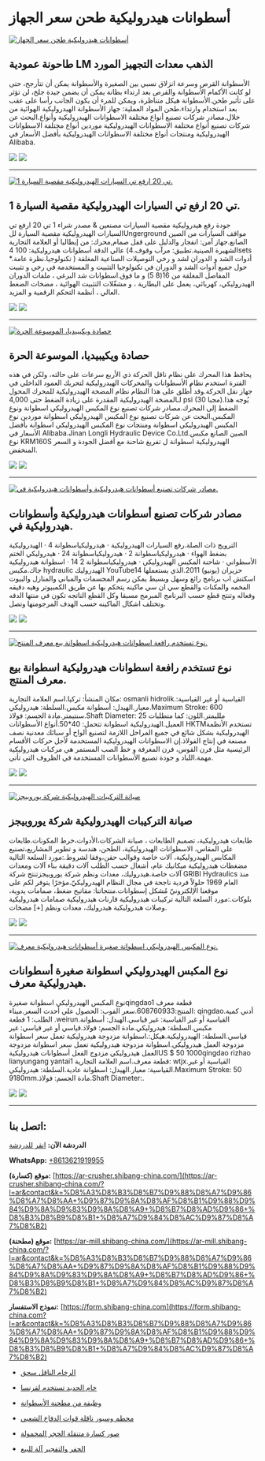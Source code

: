 # أسطوانات هيدروليكية طحن سعر الجهاز

<a href="https://swt.shibang-china.com/?l=ar&img&k=%D8%A3%D8%B3%D8%B7%D9%88%D8%A7%D9%86%D8%A7%D8%AA+%D9%87%D9%8A%D8%AF%D8%B1%D9%88%D9%84%D9%8A%D9%83%D9%8A%D8%A9+%D8%B7%D8%AD%D9%86+%D8%B3%D8%B9%D8%B1+%D8%A7%D9%84%D8%AC%D9%87%D8%A7%D8%B2" target="_blank">![أسطوانات هيدروليكية طحن سعر الجهاز](http://static.shibang-china.com/all-800x300/886.jpg)</a>

## طاحونة عمودية LM الذهب معدات التجهيز المورد
الأسطوانة القرص وسرعة انزلاق نسبي بين الصغيرة والأسطوانة يمكن أن تتأرجح، حتى لو كانت الأكمام الأسطوانة والقرص بعد ارتداء بطانة يمكن أن يضمن جيدة جلخ، لن تؤثر على تأثير طحن.الأسطوانة هيكل متناظرة، ويمكن للمرء أن يكون الجانب رأسا على عقب بعد استخدام وارتداء.طحن المواد العملية: جهاز الأسطوانة الهيدروليكية الهوائية من خلال.مصادر شركات تصنيع أنواع مختلفة الاسطوانات الهيدروليكية وأنواع.البحث عن شركات تصنيع أنواع مختلفة الاسطوانات الهيدروليكية موردين أنواع مختلفة الاسطوانات الهيدروليكية ومنتجات أنواع مختلفة الاسطوانات الهيدروليكية بأفضل الأسعار في Alibaba.


<a href="https://whatsapp.shibangsoft.com/WhatsApp.php" target="_blank" title="WhatsApp">![](http://static.shibang-china.com/icon/whatsapp.png)</a> <a href="https://swt.shibang-china.com/?l=ar&icon&k=%D8%A3%D8%B3%D8%B7%D9%88%D8%A7%D9%86%D8%A7%D8%AA+%D9%87%D9%8A%D8%AF%D8%B1%D9%88%D9%84%D9%8A%D9%83%D9%8A%D8%A9+%D8%B7%D8%AD%D9%86+%D8%B3%D8%B9%D8%B1+%D8%A7%D9%84%D8%AC%D9%87%D8%A7%D8%B2" target="_blank">![](http://static.shibang-china.com/icon/chat-ar.png)</a>

---

<a href="https://swt.shibang-china.com/?l=ar&img&k=%D8%A3%D8%B3%D8%B7%D9%88%D8%A7%D9%86%D8%A7%D8%AA+%D9%87%D9%8A%D8%AF%D8%B1%D9%88%D9%84%D9%8A%D9%83%D9%8A%D8%A9+%D8%B7%D8%AD%D9%86+%D8%B3%D8%B9%D8%B1+%D8%A7%D9%84%D8%AC%D9%87%D8%A7%D8%B2" target="_blank">![1 تي 20 ارفع تي السيارات الهيدروليكية مقصية السيارة.](http://static.shibang-china.com/all-800x300/932.jpg)</a>

## 1 تي 20 ارفع تي السيارات الهيدروليكية مقصية السيارة.
جودة رفع هيدروليكية مقصية السيارات مصنعين &amp; مصدر شراء 1 تي 20 ارفع تي السيارات الهيدروليكية مقصية السيارة للUngerground مواقف السيارات من الصين الصانع.جهاز آمن: انفجار والدليل على قفل صمام,محرك: من إيطاليا أو العلامة التجارية الشهيرة الصينية.تطبيق: مرآب وقوف.4) عالي الدقة أسطوانات هيدروليكية: 100 4sets *.أدوات الشد و الدوران لشد و رخي التوصيلات الصناعية المغلقة ( تكنولوجيا.نظرة عامة حول جميع أدوات الشد و الدوران في تكنولوجيا التثبيت و المستخدمة في رخي و تثبيت المفاصل المغلقة من 16(8 5) و ما فوق.اسطوانات شد البرغي ، ملفات الدوران الهيدروليكي، كهربائي، يعمل على البطارية ، و مشغّلات التثبيت الهوائية ، مضخات الضغط العالي ، أنظمة التحكم الرقمية و المزيد.


<a href="https://whatsapp.shibangsoft.com/WhatsApp.php" target="_blank" title="WhatsApp">![](http://static.shibang-china.com/icon/whatsapp.png)</a> <a href="https://swt.shibang-china.com/?l=ar&icon&k=%D8%A3%D8%B3%D8%B7%D9%88%D8%A7%D9%86%D8%A7%D8%AA+%D9%87%D9%8A%D8%AF%D8%B1%D9%88%D9%84%D9%8A%D9%83%D9%8A%D8%A9+%D8%B7%D8%AD%D9%86+%D8%B3%D8%B9%D8%B1+%D8%A7%D9%84%D8%AC%D9%87%D8%A7%D8%B2" target="_blank">![](http://static.shibang-china.com/icon/chat-ar.png)</a>

---

<a href="https://swt.shibang-china.com/?l=ar&img&k=%D8%A3%D8%B3%D8%B7%D9%88%D8%A7%D9%86%D8%A7%D8%AA+%D9%87%D9%8A%D8%AF%D8%B1%D9%88%D9%84%D9%8A%D9%83%D9%8A%D8%A9+%D8%B7%D8%AD%D9%86+%D8%B3%D8%B9%D8%B1+%D8%A7%D9%84%D8%AC%D9%87%D8%A7%D8%B2" target="_blank">![حصادة ويكيبيديا، الموسوعة الحرة](http://static.shibang-china.com/all-800x300/20.jpg)</a>

## حصادة ويكيبيديا، الموسوعة الحرة
يحافظ هذا المحرك على نظام ناقل الحركة ذي الأربع سرعات على حالته، ولكن في هذه الفترة استخدم نظام الأسطوانات والمحركات الهيدروليكية لتحريك العمود الداخلي في جهاز نقل الحركة.وقد أُطلق على هذا النظام نظام المضخة الهيدروليكية للمحرك المحول لـالمضخة الهيدروليكية المقدرة على زيادة الضغط حتى 4,000 psi (30 مجبا).يُوجه هذا الضغط إلى المحرك.مصادر شركات تصنيع نوع المكبس الهيدروليكي اسطوانة ونوع المكبس.البحث عن شركات تصنيع نوع المكبس الهيدروليكي اسطوانة موردين نوع المكبس الهيدروليكي اسطوانة ومنتجات نوع المكبس الهيدروليكي اسطوانة بأفضل الأسعار في Alibaba.Jinan Longli Hydraulic Device Co.Ltd.الصين الصانع مكبس نوع KRM160S الهيدروليكية اسطوانة ل تفريغ شاحنة مع أفضل الجودة و السعر المنخفض.


<a href="https://whatsapp.shibangsoft.com/WhatsApp.php" target="_blank" title="WhatsApp">![](http://static.shibang-china.com/icon/whatsapp.png)</a> <a href="https://swt.shibang-china.com/?l=ar&icon&k=%D8%A3%D8%B3%D8%B7%D9%88%D8%A7%D9%86%D8%A7%D8%AA+%D9%87%D9%8A%D8%AF%D8%B1%D9%88%D9%84%D9%8A%D9%83%D9%8A%D8%A9+%D8%B7%D8%AD%D9%86+%D8%B3%D8%B9%D8%B1+%D8%A7%D9%84%D8%AC%D9%87%D8%A7%D8%B2" target="_blank">![](http://static.shibang-china.com/icon/chat-ar.png)</a>

---

<a href="https://swt.shibang-china.com/?l=ar&img&k=%D8%A3%D8%B3%D8%B7%D9%88%D8%A7%D9%86%D8%A7%D8%AA+%D9%87%D9%8A%D8%AF%D8%B1%D9%88%D9%84%D9%8A%D9%83%D9%8A%D8%A9+%D8%B7%D8%AD%D9%86+%D8%B3%D8%B9%D8%B1+%D8%A7%D9%84%D8%AC%D9%87%D8%A7%D8%B2" target="_blank">![مصادر شركات تصنيع أسطوانات هيدروليكية وأسطوانات هيدروليكية في.](http://static.shibang-china.com/all-800x300/1483.jpg)</a>

## مصادر شركات تصنيع أسطوانات هيدروليكية وأسطوانات هيدروليكية في.
الترويج ذات الصلة.رفع السيارات الهيدروليكية &middot; هيدروليكياسطوانة 4 &middot; الهيدروليكية بضغط الهواء &middot; هيدروليكياسطوانة 2 &middot; هيدروليكياسطوانة 24 &middot; هيدروليكي الختم الأسطواني &middot; شاحنة المكبس الهيدروليكي &middot; هيدروليكياسطوانة 2 14 &middot; اسطوانة هيدروليكية جاك.مكبس hydraulic الهيدروليك YouTube14 حزيران (يونيو) 2011.الذي يستعملها اسكتش اب برنامج رائع وسهل وبسيط يمكن رسم المجسمات والمباني والمنازل والبيوت الفخمه والمكنات والقطع سي ان سي ماكينه يتحكم بها عن طريق الكمبيوتر وهيه دقيقه وفعاله وتنتج قطع حسب البرنامج المبرمج مسبقا وكل القطع الناتجه تكون في منتها الدقه وتختلف اشكال الماكينه حسب الهدف المرجومنها وتصل.


<a href="https://whatsapp.shibangsoft.com/WhatsApp.php" target="_blank" title="WhatsApp">![](http://static.shibang-china.com/icon/whatsapp.png)</a> <a href="https://swt.shibang-china.com/?l=ar&icon&k=%D8%A3%D8%B3%D8%B7%D9%88%D8%A7%D9%86%D8%A7%D8%AA+%D9%87%D9%8A%D8%AF%D8%B1%D9%88%D9%84%D9%8A%D9%83%D9%8A%D8%A9+%D8%B7%D8%AD%D9%86+%D8%B3%D8%B9%D8%B1+%D8%A7%D9%84%D8%AC%D9%87%D8%A7%D8%B2" target="_blank">![](http://static.shibang-china.com/icon/chat-ar.png)</a>

---

<a href="https://swt.shibang-china.com/?l=ar&img&k=%D8%A3%D8%B3%D8%B7%D9%88%D8%A7%D9%86%D8%A7%D8%AA+%D9%87%D9%8A%D8%AF%D8%B1%D9%88%D9%84%D9%8A%D9%83%D9%8A%D8%A9+%D8%B7%D8%AD%D9%86+%D8%B3%D8%B9%D8%B1+%D8%A7%D9%84%D8%AC%D9%87%D8%A7%D8%B2" target="_blank">![نوع تستخدم رافعة اسطوانات هيدروليكية اسطوانة بيع معرف المنتج.](http://static.shibang-china.com/all-800x300/345.jpg)</a>

## نوع تستخدم رافعة اسطوانات هيدروليكية اسطوانة بيع معرف المنتج.
مكان المنشأ: تركيا.اسم العلامة التجارية: osmanli hidrolik.القياسية أو غير القياسية: معيار.الهيدل: أسطوانة مكبس.السلطة: هيدروليكي.Maximum Stroke: 600 سنتيمتر.مادة الجسم: فولاذ.Shaft Diameter: 25 ملليمتر.اللون: كما متطلبات العميل.الهيدروليكية اسطوانة تتحمل: 40*50.أنواع الأسطوانات HKTMتستخدم الأنظمة الهيدروليكية بشكل شائع في جميع المراحل اللازمة لتصنيع ألواح أو سبائك معدنية نصف مصنعة في إنتاج الفولاذ.إن الاسطوانات الهيدروليكية المستخدمة لأجل حركات الأقسام الرئيسية مثل فرن القوس، فرن المغرفة و خط الصب المستمر هي مركبات هيدروليكية مهمة.اللباد و جودة تصنيع الأسطوانات المستخدمة في الظروف التي تأتي.


<a href="https://whatsapp.shibangsoft.com/WhatsApp.php" target="_blank" title="WhatsApp">![](http://static.shibang-china.com/icon/whatsapp.png)</a> <a href="https://swt.shibang-china.com/?l=ar&icon&k=%D8%A3%D8%B3%D8%B7%D9%88%D8%A7%D9%86%D8%A7%D8%AA+%D9%87%D9%8A%D8%AF%D8%B1%D9%88%D9%84%D9%8A%D9%83%D9%8A%D8%A9+%D8%B7%D8%AD%D9%86+%D8%B3%D8%B9%D8%B1+%D8%A7%D9%84%D8%AC%D9%87%D8%A7%D8%B2" target="_blank">![](http://static.shibang-china.com/icon/chat-ar.png)</a>

---

<a href="https://swt.shibang-china.com/?l=ar&img&k=%D8%A3%D8%B3%D8%B7%D9%88%D8%A7%D9%86%D8%A7%D8%AA+%D9%87%D9%8A%D8%AF%D8%B1%D9%88%D9%84%D9%8A%D9%83%D9%8A%D8%A9+%D8%B7%D8%AD%D9%86+%D8%B3%D8%B9%D8%B1+%D8%A7%D9%84%D8%AC%D9%87%D8%A7%D8%B2" target="_blank">![صيانة التركيبات الهيدروليكية شركة يوروبيجز](http://static.shibang-china.com/all-800x300/176.jpg)</a>

## صيانة التركيبات الهيدروليكية شركة يوروبيجز
طابعات هيدروليكية، تصميم الطابعات ، صيانة الشركات،الأدوات،خرط المكونات.طابعات على المقاس، الاسطوانات الهيدروليكية، الطحن، هندسة و تطوير المشاريع،تصنيع المكابس الهيدروليكية، آلات خاصة وقوالب حقن،وفقا لشروط.:مورد السلعة التالية مضغطات هيدروليكية ميكانيك عام، أشغال حسب الطلب آلات دقيقة بناء آلات ومعدات آلات خاصة.هيدروليك، معدات ونظم شركة يوروبيجزتنتج شركة GRIBI Hydraulics منذ العام 1969 حلولاً فردية ناجحة في مجال النظام الهيدروليكيّ.مؤخرًا يتوفر لكم على موقعنا الإلكترونيّ مُشكل إسطوانات.منتجاتنا: مفاتيح ضغط، صمامات يدوية، بلوكات.:مورد السلعة التالية تركيبات هيدروليكية قارنات هيدروليكية صمامات هيدروليكية وصلات هيدروليكية هيدروليك، معدات ونظم [+] مضخات.


<a href="https://whatsapp.shibangsoft.com/WhatsApp.php" target="_blank" title="WhatsApp">![](http://static.shibang-china.com/icon/whatsapp.png)</a> <a href="https://swt.shibang-china.com/?l=ar&icon&k=%D8%A3%D8%B3%D8%B7%D9%88%D8%A7%D9%86%D8%A7%D8%AA+%D9%87%D9%8A%D8%AF%D8%B1%D9%88%D9%84%D9%8A%D9%83%D9%8A%D8%A9+%D8%B7%D8%AD%D9%86+%D8%B3%D8%B9%D8%B1+%D8%A7%D9%84%D8%AC%D9%87%D8%A7%D8%B2" target="_blank">![](http://static.shibang-china.com/icon/chat-ar.png)</a>

---

<a href="https://swt.shibang-china.com/?l=ar&img&k=%D8%A3%D8%B3%D8%B7%D9%88%D8%A7%D9%86%D8%A7%D8%AA+%D9%87%D9%8A%D8%AF%D8%B1%D9%88%D9%84%D9%8A%D9%83%D9%8A%D8%A9+%D8%B7%D8%AD%D9%86+%D8%B3%D8%B9%D8%B1+%D8%A7%D9%84%D8%AC%D9%87%D8%A7%D8%B2" target="_blank">![نوع المكبس الهيدروليكي اسطوانة صغيرة أسطوانات هيدروليكية معرف.](http://static.shibang-china.com/all-800x300/904.jpg)</a>

## نوع المكبس الهيدروليكي اسطوانة صغيرة أسطوانات هيدروليكية معرف.
نوع المكبس الهيدروليكي اسطوانة صغيرةqingdao1 قطعة معرف المنتج:608760933.سعر الفوب: الحصول علي أحدث السعر.ميناء: qingdao.أدني كمية الطلب: 1 قطعة .weirun.القياسية أو غير القياسية: غير قياسي.الهيدل: أسطوانة مكبس.السلطة: هيدروليكي.مادة الجسم: فولاذ.قياسي أو غير قياسي: غير قياسي.السلطة: الهيدروليكية.هيكل:.اسطوانة مزدوجة هيدروليكية تعمل سعر اسطوانة مزدوجة العمل هيدروليكي.اسطوانة مزدوجة هيدروليكية تعمل سعر اسطوانة مزدوجة العمل هيدروليكي مزدوج الفعل أسطوانات هيدروليكيةUS $ 50 1000qingdao rizhao lianyungang yantai1 قطعة معرف.اسم العلامة التجارية: wtjx.القياسية أو غير القياسية: معيار.الهيدل: اسطوانة عادية.السلطة: هيدروليكي.Maximum Stroke: 50 9180mm.مادة الجسم: فولاذ.Shaft Diameter:.


<a href="https://whatsapp.shibangsoft.com/WhatsApp.php" target="_blank" title="WhatsApp">![](http://static.shibang-china.com/icon/whatsapp.png)</a> <a href="https://swt.shibang-china.com/?l=ar&icon&k=%D8%A3%D8%B3%D8%B7%D9%88%D8%A7%D9%86%D8%A7%D8%AA+%D9%87%D9%8A%D8%AF%D8%B1%D9%88%D9%84%D9%8A%D9%83%D9%8A%D8%A9+%D8%B7%D8%AD%D9%86+%D8%B3%D8%B9%D8%B1+%D8%A7%D9%84%D8%AC%D9%87%D8%A7%D8%B2" target="_blank">![](http://static.shibang-china.com/icon/chat-ar.png)</a>

---
## اتصل بنا:

**الدردشة الآن:** [انقر للدردشة](https://swt.shibang-china.com?l=ar&contact&k=%D8%A3%D8%B3%D8%B7%D9%88%D8%A7%D9%86%D8%A7%D8%AA+%D9%87%D9%8A%D8%AF%D8%B1%D9%88%D9%84%D9%8A%D9%83%D9%8A%D8%A9+%D8%B7%D8%AD%D9%86+%D8%B3%D8%B9%D8%B1+%D8%A7%D9%84%D8%AC%D9%87%D8%A7%D8%B2)

**WhatsApp:**  [+8613621919955](https://whatsapp.shibangsoft.com/WhatsApp.php)

**موقع (كسارة):** [https://ar-crusher.shibang-china.com/](https://ar-crusher.shibang-china.com/?l=ar&contact&k=%D8%A3%D8%B3%D8%B7%D9%88%D8%A7%D9%86%D8%A7%D8%AA+%D9%87%D9%8A%D8%AF%D8%B1%D9%88%D9%84%D9%8A%D9%83%D9%8A%D8%A9+%D8%B7%D8%AD%D9%86+%D8%B3%D8%B9%D8%B1+%D8%A7%D9%84%D8%AC%D9%87%D8%A7%D8%B2)

**موقع (مطحنة):** [https://ar-mill.shibang-china.com/](https://ar-mill.shibang-china.com/?l=ar&contact&k=%D8%A3%D8%B3%D8%B7%D9%88%D8%A7%D9%86%D8%A7%D8%AA+%D9%87%D9%8A%D8%AF%D8%B1%D9%88%D9%84%D9%8A%D9%83%D9%8A%D8%A9+%D8%B7%D8%AD%D9%86+%D8%B3%D8%B9%D8%B1+%D8%A7%D9%84%D8%AC%D9%87%D8%A7%D8%B2)

**نموذج الاستفسار:** [https://form.shibang-china.com](https://form.shibang-china.com?l=ar&contact&k=%D8%A3%D8%B3%D8%B7%D9%88%D8%A7%D9%86%D8%A7%D8%AA+%D9%87%D9%8A%D8%AF%D8%B1%D9%88%D9%84%D9%8A%D9%83%D9%8A%D8%A9+%D8%B7%D8%AD%D9%86+%D8%B3%D8%B9%D8%B1+%D8%A7%D9%84%D8%AC%D9%87%D8%A7%D8%B2)

* [الرخام الناقل سحق](../27/%D8%A7%D9%84%D8%B1%D8%AE%D8%A7%D9%85%20%D8%A7%D9%84%D9%86%D8%A7%D9%82%D9%84%20%D8%B3%D8%AD%D9%82.md)

* [خام الحديد تستخدم لفرنسا](../30/%D8%AE%D8%A7%D9%85%20%D8%A7%D9%84%D8%AD%D8%AF%D9%8A%D8%AF%20%D8%AA%D8%B3%D8%AA%D8%AE%D8%AF%D9%85%20%D9%84%D9%81%D8%B1%D9%86%D8%B3%D8%A7.md)

* [وظيفة من مطحنة الأسطوانة](../30/%D9%88%D8%B8%D9%8A%D9%81%D8%A9%20%D9%85%D9%86%20%D9%85%D8%B7%D8%AD%D9%86%D8%A9%20%D8%A7%D9%84%D8%A3%D8%B3%D8%B7%D9%88%D8%A7%D9%86%D8%A9.md)

* [محطم وسيور ناقلة قوات الدفاع الشعبي](../27/%D9%85%D8%AD%D8%B7%D9%85%20%D9%88%D8%B3%D9%8A%D9%88%D8%B1%20%D9%86%D8%A7%D9%82%D9%84%D8%A9%20%D9%82%D9%88%D8%A7%D8%AA%20%D8%A7%D9%84%D8%AF%D9%81%D8%A7%D8%B9%20%D8%A7%D9%84%D8%B4%D8%B9%D8%A8%D9%8A.md)

* [صور كسارة متنقلة الحجر المحمولة](../26/%D8%B5%D9%88%D8%B1%20%D9%83%D8%B3%D8%A7%D8%B1%D8%A9%20%D9%85%D8%AA%D9%86%D9%82%D9%84%D8%A9%20%D8%A7%D9%84%D8%AD%D8%AC%D8%B1%20%D8%A7%D9%84%D9%85%D8%AD%D9%85%D9%88%D9%84%D8%A9.md)

* [الحفر والتفجير آلة للبيع](../26/%D8%A7%D9%84%D8%AD%D9%81%D8%B1%20%D9%88%D8%A7%D9%84%D8%AA%D9%81%D8%AC%D9%8A%D8%B1%20%D8%A2%D9%84%D8%A9%20%D9%84%D9%84%D8%A8%D9%8A%D8%B9.md)